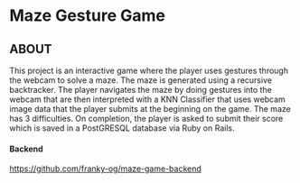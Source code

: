 # Maze Gesture Game

## ABOUT
This project is an interactive game where the player uses gestures through the webcam to solve a maze. The maze is generated using a recursive backtracker. The player navigates the maze by doing gestures into the webcam that are then interpreted with a KNN Classifier that uses webcam image data that the player submits at the beginning on the game. The maze has 3 difficulties. On completion, the player is asked to submit their score which is saved in a PostGRESQL database via Ruby on Rails.

#### Backend

https://github.com/franky-og/maze-game-backend